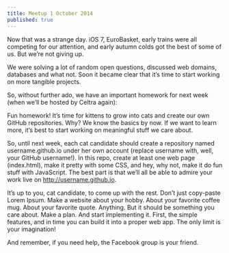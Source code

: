 ```yaml
---
title: Meetup 1 October 2014
published: true
---
```


Now that was a strange day. iOS 7, EuroBasket, early trains were all competing for our attention, and early autumn colds got the best of some of us. But we’re not giving up.

We were solving a lot of random open questions, discussed web domains, databases and what not. Soon it became clear that it’s time to start working on more tangible projects.

So, without further ado, we have an important homework for next week (when we’ll be hosted by Celtra again):

Fun homework!
It’s time for kittens to grow into cats and create our own GitHub repositories. Why? We know the basics by now. If we want to learn more, it’s best to start working on meaningful stuff we care about.

So, until next week, each cat candidate should create a repository named username.github.io under her own account (replace username with, well, your GitHub username!). In this repo, create at least one web page (index.html), make it pretty with some CSS, and hey, why not, make it do fun stuff with JavaScript. The best part is that we’ll all be able to admire your work live on http://username.github.io.

It’s up to you, cat candidate, to come up with the rest. Don’t just copy-paste Lorem Ipsum. Make a website about your hobby. About your favorite coffee mug. About your favorite quote. Anything. But it should be something you care about. Make a plan. And start implementing it. First, the simple features, and in time you can build it into a proper web app. The only limit is your imagination!

And remember, if you need help, the Facebook group is your friend.